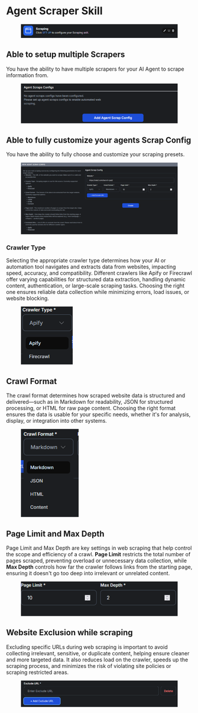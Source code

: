 # Agent Scraper Skill

<figure><img src="../.gitbook/assets/image (19) (1).png" alt=""><figcaption></figcaption></figure>

## Able to setup multiple Scrapers

You have the ability to have multiple scrapers for your AI Agent to scrape information from.

<figure><img src="../.gitbook/assets/image (12) (1).png" alt=""><figcaption></figcaption></figure>

## Able to fully customize your agents Scrap Config

You have the ability to fully choose and customize your scraping presets.

<figure><img src="../.gitbook/assets/image (15) (1).png" alt=""><figcaption></figcaption></figure>

### Crawler Type

Selecting the appropriate crawler type determines how your AI or automation tool navigates and extracts data from websites, impacting speed, accuracy, and compatibility. Different crawlers like Apify or Firecrawl offer varying capabilities for structured data extraction, handling dynamic content, authentication, or large-scale scraping tasks. Choosing the right one ensures reliable data collection while minimizing errors, load issues, or website blocking.

<figure><img src="../.gitbook/assets/image (14) (1).png" alt=""><figcaption></figcaption></figure>

## Crawl Format

The crawl format determines how scraped website data is structured and delivered—such as in Markdown for readability, JSON for structured processing, or HTML for raw page content. Choosing the right format ensures the data is usable for your specific needs, whether it's for analysis, display, or integration into other systems.

<figure><img src="../.gitbook/assets/image (16) (1).png" alt=""><figcaption></figcaption></figure>

## Page Limit and Max Depth

Page Limit and Max Depth are key settings in web scraping that help control the scope and efficiency of a crawl. **Page Limit** restricts the total number of pages scraped, preventing overload or unnecessary data collection, while **Max Depth** controls how far the crawler follows links from the starting page, ensuring it doesn't go too deep into irrelevant or unrelated content.

<figure><img src="../.gitbook/assets/image (17) (1).png" alt=""><figcaption></figcaption></figure>

## Website Exclusion while scraping

Excluding specific URLs during web scraping is important to avoid collecting irrelevant, sensitive, or duplicate content, helping ensure cleaner and more targeted data. It also reduces load on the crawler, speeds up the scraping process, and minimizes the risk of violating site policies or scraping restricted areas.

<figure><img src="../.gitbook/assets/image (18) (1).png" alt=""><figcaption></figcaption></figure>
